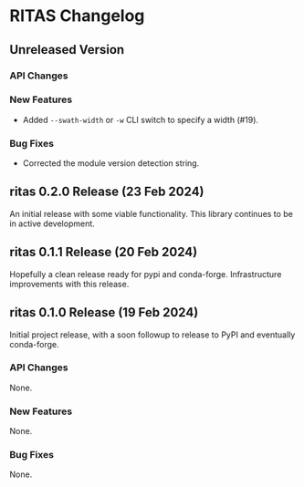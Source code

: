 <!-- markdownlint-configure-file {"MD024": { "siblings_only": true } } -->
# RITAS Changelog

## Unreleased Version

### API Changes

### New Features

- Added `--swath-width` or `-w` CLI switch to specify a width (#19).

### Bug Fixes

- Corrected the module version detection string.

## ritas 0.2.0 Release (23 Feb 2024)

An initial release with some viable functionality.  This library continues to
be in active development.

## ritas 0.1.1 Release (20 Feb 2024)

Hopefully a clean release ready for pypi and conda-forge.  Infrastructure
improvements with this release.

## ritas 0.1.0 Release (19 Feb 2024)

Initial project release, with a soon followup to release to PyPI and eventually
conda-forge.

### API Changes

None.

### New Features

None.

### Bug Fixes

None.
